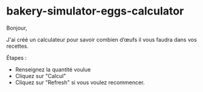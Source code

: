 # bakery-simulator-eggs-calculator

Bonjour,

J'ai créé un calculateur pour savoir combien d’œufs il vous faudra dans vos recettes.

Étapes :
* Renseignez la quantité voulue
* Cliquez sur "Calcul"
* Cliquez sur "Refresh" si vous voulez recommencer.

